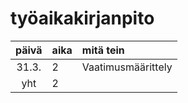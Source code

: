 # työaikakirjanpito

| päivä | aika | mitä tein  |
| :----:|:-----| :-----|
| 31.3. | 2    | Vaatimusmäärittely |
| yht   | 2   | | 
